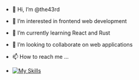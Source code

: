 - 👋 Hi, I’m @the43rd
- 👀 I’m interested in frontend web development 
- 🌱 I’m currently learning React and Rust
- 💞️ I’m looking to collaborate on web applications 
- 📫 How to reach me ...

- [![My Skills](https://skillicons.dev/icons?i=js,html,css,bootstrap,discord,github,netlify,react,ts,vite,vscode,figma)](https://skillicons.dev)

<!---
this is a ✨ special ✨ repository because its `README.md` (this file) appears on your GitHub profile.
You can click the Preview link to take a look at your changes.
--->
